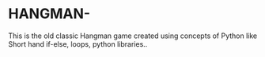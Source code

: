 # HANGMAN-
This is the old classic Hangman game created using concepts of Python like Short hand if-else, loops, python libraries..
